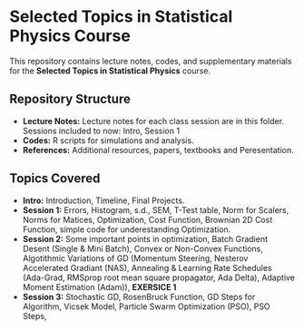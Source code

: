 # Selected Topics in Statistical Physics Course


This repository contains lecture notes, codes, and supplementary materials for the **Selected Topics in Statistical Physics** course. 

## Repository Structure
- **Lecture Notes:** Lecture notes for each class session are in this folder. Sessions included to now: Intro, Session 1
- **Codes:** R scripts for simulations and analysis.
- **References:**  Additional resources, papers, textbooks and Peresentation.

## Topics Covered
- **Intro:** Introduction, Timeline, Final Projects.
- **Session 1:** Errors, Histogram, s.d., SEM, T-Test table, Norm for Scalers, Norms for Matices, Optimization, Cost Function, Brownian 2D Cost Function, simple code for underestanding Optimization.
- **Session 2:** Some important points in optimization, Batch Gradient Desent (Single & Mini Batch), Convex or Non-Convex Functions, Algotithmic Variations of GD (Momentum Steering, Nesterov Accelerated Gradiant (NAS), Annealing & Learning Rate Schedules (Ada-Grad, RMSprop root mean square propagator, Ada Delta), Adaptive Moment Estimation (Adam)), **EXERSICE 1**
- **Session 3:** Stochastic GD, RosenBruck Function, GD Steps for Algorithm, Vicsek Model, Particle Swarm Optimization (PSO), PSO Steps, 
